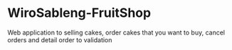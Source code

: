 # WiroSableng-FruitShop
Web application to selling cakes, order cakes that you want to buy, cancel orders and detail order to validation
